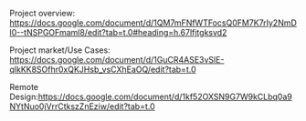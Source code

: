 Project overview: https://docs.google.com/document/d/1QM7mFNfWTFocsQ0FM7K7rIy2NmDl0--tNSPGOFmaml8/edit?tab=t.0#heading=h.67lfjtgksvd2

Project market/Use Cases: https://docs.google.com/document/d/1GuCR4ASE3vSlE-qlkKK8SOfhr0xQKJHsb_vsCXhEaOQ/edit?tab=t.0

Remote Design:https://docs.google.com/document/d/1kf52OXSN9G7W9kCLbq0a9NYtNuo0jVrrCtkszZnEziw/edit?tab=t.0
